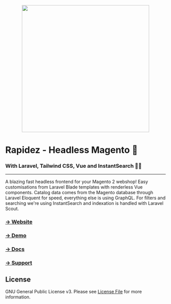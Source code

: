 <p align="center"><a href="https://rapidez.io" target="_blank"><img src="https://raw.githubusercontent.com/rapidez/art/master/logo.svg" width="400"></a></p>

# Rapidez - Headless Magento 🚀

### With Laravel, Tailwind CSS, Vue and InstantSearch 🤘🏻 

---

A blazing fast headless frontend for your Magento 2 webshop! Easy customisations from Laravel Blade templates with renderless Vue components. Catalog data comes from the Magento database through Laravel Eloquent for speed, everything else is using GraphQL. For filters and searching we're using InstantSearch and indexation is handled with Laravel Scout.

### [&rarr; Website](https://rapidez.io)
### [&rarr; Demo](https://demo.rapidez.io)
### [&rarr; Docs](https://docs.rapidez.io)
### [&rarr; Support](https://github.com/rapidez/rapidez/discussions)

## License

GNU General Public License v3. Please see [License File](LICENSE) for more information.
